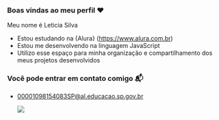### Boas vindas ao meu perfil ❤️

Meu nome é Leticia Silva 

- Estou estudando na {Alura} (https://www.alura.com.br)
- Estou me desenvolvendo na linguagem JavaScript
- Utilizo esse espaço para minha organização e compartilhamento dos meus projetos desenvolvidos

 ### Você pode entrar em contato comigo 📬

- 00001098154083SP@al.educacao.sp.gov.br

  ![](https://media1.tenor.com/m/DBwqMlBDr_AAAAAC/chicken-kakoullis.gif)
